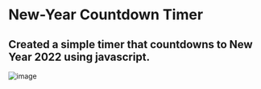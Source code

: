 # New-Year Countdown Timer
## Created a simple timer that countdowns to New Year 2022 using javascript.

![image](https://user-images.githubusercontent.com/86670343/134075236-8d5effba-30ea-4d2f-bc23-7c02561e6b83.png)
